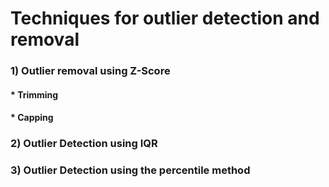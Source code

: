 # Techniques for outlier detection and removal

### 1) Outlier removal using Z-Score
#### * Trimming
#### * Capping

### 2) Outlier Detection using IQR
### 3) Outlier Detection using the percentile method
